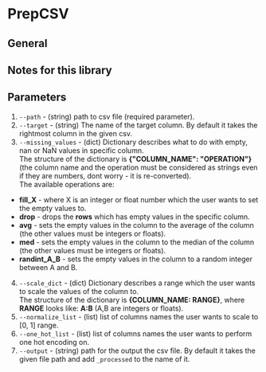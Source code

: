 # PrepCSV

## General


## Notes for this library


## Parameters
1) ```--path``` - (string) path to csv file (required parameter).
2) ```--target``` - (string) The name of the target column. By default it takes the rightmost column in the given csv.
3) ```--missing_values``` - (dict) Dictionary describes what to do with empty, nan or NaN values in specific column.\
The structure of the dictionary is **{"COLUMN_NAME": "OPERATION"}** (the column name and the operation must be considered as strings even if they are numbers, dont worry - it is re-converted).\
The available operations are:
- **fill_X** - where X is an integer or float number which the user wants to set the empty values to.
- **drop** - drops the **rows** which has empty values in the specific column.
- **avg** - sets the empty values in the column to the average of the column (the other values must be integers or floats).
- **med** - sets the empty values in the column to the median of the column (the other values must be integers or floats).
- **randint_A_B** - sets the empty values in the column to a random integer between A and B.
4) ```--scale_dict``` - (dict) Dictionary describes a range which the user wants to scale the values of the column to.\
The structure of the dictionary is **{COLUMN_NAME: RANGE}**, where **RANGE** looks like: **A:B** (A,B are integers or floats).
5) ```--normalize_list``` - (list) list of columns names the user wants to scale to [0, 1] range.
6) ```--one_hot_list``` - (list) list of columns names the user wants to perform one hot encoding on.
7) ```--output``` - (string) path for the output the csv file. By default it takes the given file path and add `_processed` to the name of it.
